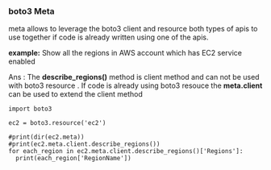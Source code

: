 ### boto3 Meta ###

meta allows to leverage the boto3 client and resource both types of apis to use together if code is already written using one of the apis.

**example:**
 Show all the regions in AWS account which has EC2 service enabled
 
 Ans : The **describe_regions()** method is client method and can not be used with boto3 resource . If code is already using boto3 resouce the **meta.client** can be used to extend the client method

 ```
 import boto3

 ec2 = boto3.resource('ec2')

 #print(dir(ec2.meta))
 #print(ec2.meta.client.describe_regions())
 for each_region in ec2.meta.client.describe_regions()['Regions']:
   print(each_region['RegionName'])
 ```
    



